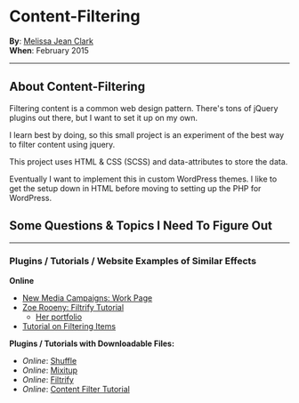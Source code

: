 # Content-Filtering

**By**: [Melissa Jean Clark](http://melissajclark.ca)  
**When**: February 2015

-----

## About Content-Filtering

Filtering content is a common web design pattern. There's tons of jQuery plugins out there, but I want to set it up on my own. 

I learn best by doing, so this small project is an experiment of the best way to filter content using jquery. 

This project uses HTML & CSS (SCSS) and data-attributes to store the data.

Eventually I want to implement this in custom WordPress themes. I like to get the setup down in HTML before moving to setting up the PHP for WordPress.

## Some Questions & Topics I Need To Figure Out

  

------

### Plugins / Tutorials / Website Examples of Similar Effects

**Online**

- [New Media Campaigns: Work Page](http://www.newmediacampaigns.com/work#all)
- [Zoe Rooeny: Filtrify Tutorial](http://zoerooney.com/blog/tutorials/wordpress-filtrify-a-tag-filtered-portfolio-or-gallery/)
    + [Her portfolio](http://zoerooney.com/portfolio/)
- [Tutorial on Filtering Items](http://www.designchemical.com/blog/index.php/jquery/create-an-automatic-content-filter-using-jquery-css-classes/)

**Plugins / Tutorials with Downloadable Files:**

- _Online_: [Shuffle](http://vestride.github.io/Shuffle/)
- _Online_: [Mixitup](https://mixitup.kunkalabs.com/)
- _Online_: [Filtrify](http://luis-almeida.github.io/filtrify/)
- _Online_: [Content Filter Tutorial](http://codyhouse.co/gem/content-filter/)